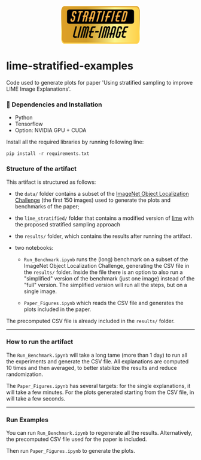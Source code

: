 <center><img src ='lime logo 3.png' width=210, height=100></center>

# lime-stratified-examples
Code used to generate plots for paper 'Using stratified sampling to improve LIME Image Explanations'.

### 🔧 Dependencies and Installation
- Python
- Tensorflow
- Option: NVIDIA GPU + CUDA

Install all the required libraries by running following line:

```
pip install -r requirements.txt 
```

### Structure of the artifact

This artifact is structured as follows:

- the `data/` folder contains a subset of the [ImageNet Object Localization Challenge](https://www.kaggle.com/competitions/imagenet-object-localization-challenge/data) (the first 150 images) used to generate the plots and benchmarks of the paper;

- the `lime_stratified/` folder that contains a modified version of [lime](https://github.com/marcotcr/lime) with the proposed stratified sampling approach

- the `results/` folder, which contains the results after running the artifact.

- two notebooks:

  * `Run_Benchmark.ipynb` runs the (long) benchmark on a subset of the ImageNet Object Localization Challenge, generating the CSV file in the `results/` folder. 
  Inside the file there is an option to also run a "simplified" version of the benchmark (just one image) instead of the "full" version. The simplified version will run all the steps, but on a single image.

  * `Paper_Figures.ipynb` which reads the CSV file and generates the plots included in the paper.

The precomputed CSV file is already included in the `results/` folder.


---
### How to run the artifact

The `Run_Benchmark.ipynb` will take a long tame (more than 1 day) to run all the experiments and generate the CSV file. All explanations are computed 10 times and then averaged, to better stabilize the results and reduce randomization.

The `Paper_Figures.ipynb` has several targets: for the single explanations, it will take a few minutes. For the plots generated starting from the CSV file, in will take a few seconds.


---
### Run Examples

You can run `Run_Benchmark.ipynb` to regenerate all the results. Alternatively, the precomputed CSV file used for the paper is included.

Then run  `Paper_Figures.ipynb` to generate the plots.
